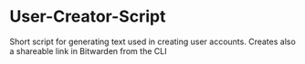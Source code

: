 # User-Creator-Script
Short script for generating text used in creating user accounts. Creates also a shareable link in Bitwarden from the CLI
